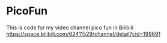 # PicoFun
This is code for my video channel pico fun in Bilibili https://space.bilibili.com/62411529/channel/detail?cid=199691
